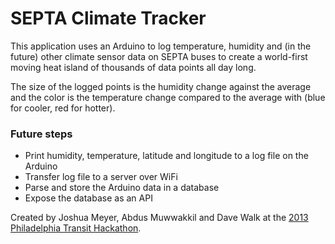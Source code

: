 # SEPTA Climate Tracker

This application uses an Arduino to log temperature, humidity and (in the future) other climate sensor data on SEPTA buses to create a world-first moving heat island of thousands of data points all day long.

The size of the logged points is the humidity change against the average and the color is the temperature change compared to the average with (blue for cooler, red for hotter).

### Future steps

- Print humidity, temperature, latitude and longitude to a log file on the Arduino
- Transfer log file to a server over WiFi
- Parse and store the Arduino data in a database
- Expose the database as an API

Created by Joshua Meyer, Abdus Muwwakkil and Dave Walk at the [2013 Philadelphia Transit Hackathon](http://appsforphilly.org/events/transit-2013).